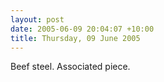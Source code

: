 ```yaml
---
layout: post
date: 2005-06-09 20:04:07 +10:00
title: Thursday, 09 June 2005
---
```


Beef steel. Associated piece.
